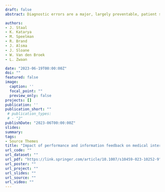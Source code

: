 ```yaml
---
draft: false
abstract: Diagnostic errors are a major, largely preventable, patient safety concern. Error interventions cannot feasibly be implemented for every patient that is seen. To identify cases at high risk of error, clinicians should have a good calibration between their perceived and actual accuracy. This experiment studied the impact of feedback on medical interns’ calibration and diagnostic process. In a two-phase experiment, 125 medical interns from Dutch University Medical Centers were randomized to receive no feedback (control), feedback on their accuracy (performance feedback), or feedback with additional information on why a certain diagnosis was correct (information feedback) on 20 chest X-rays they diagnosed in a feedback phase. A test phase immediately followed this phase and had all interns diagnose an additional 10 X-rays without feedback. Outcome measures were confidence–accuracy calibration, diagnostic accuracy, confidence, and time to diagnose. Both feedback types improved overall confidence–accuracy calibration (R-squared No Feedback=0.05, R-squared Performance Feedback=0.12, R-squared Information Feedback=0.19), in line with the individual improvements in diagnostic accuracy and confidence. We also report secondary analyses to examine how case difficulty affected calibration. Time to diagnose did not differ between conditions. Feedback improved interns’ calibration. However, it is unclear whether this improvement reflects better confidence estimates or an improvement in accuracy. Future research should examine more experienced participants and non-visual specialties. Our results suggest that feedback is an effective intervention that could be beneficial as a tool to improve calibration, especially in cases that are not too difficult for learners.

authors:
- J. Staal
- K. Katarya
- M. Speelman
- R. Brand
- J. Alsma
- J. Sloane
- W. Van den Broek
- L. Zwaan

date: "2023-06-19T00:00:00Z"
doi: ""
featured: false
image:
  caption: ''
  focal_point: ""
  preview_only: false
projects: []
publication: ''
publication_short: ""
 # publication_types:
 # - "2"
publishDate: "2023-06T00:00:00Z"
slides: 
summary: 
tags:
- Source Themes
title: "Impact of performance and information feedback on medical interns' confidence–accuracy calibration."
url_code: ""
url_dataset: ""
url_pdf: "https://link.springer.com/article/10.1007/s10459-023-10252-9"
url_poster: ""
url_project: ""
url_slides: ""
url_source: ""
url_video: ""
---
```


